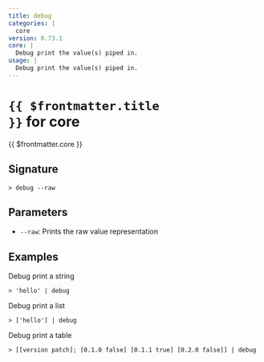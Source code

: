 ```yaml
---
title: debug
categories: |
  core
version: 0.73.1
core: |
  Debug print the value(s) piped in.
usage: |
  Debug print the value(s) piped in.
---
```


# <code>{{ $frontmatter.title }}</code> for core

<div class='command-title'>{{ $frontmatter.core }}</div>

## Signature

```> debug --raw```

## Parameters

 -  `--raw`: Prints the raw value representation

## Examples

Debug print a string
```shell
> 'hello' | debug
```

Debug print a list
```shell
> ['hello'] | debug
```

Debug print a table
```shell
> [[version patch]; [0.1.0 false] [0.1.1 true] [0.2.0 false]] | debug
```
